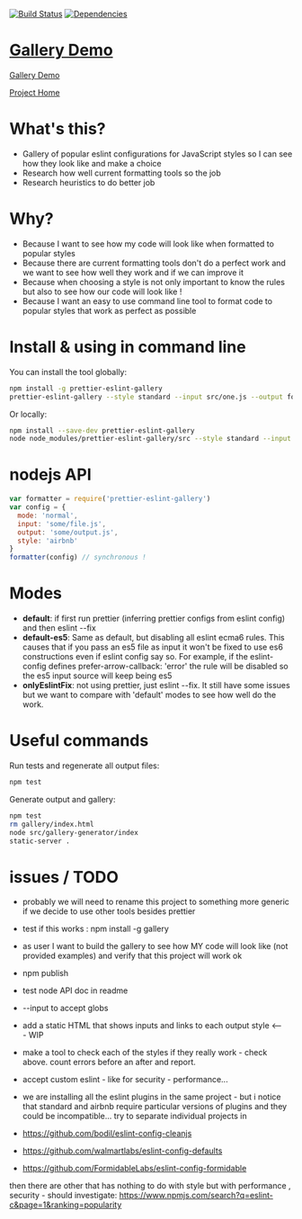 [![Build Status](https://travis-ci.org/cancerberoSgx/prettier-eslint-gallery.png?branch=master)](https://travis-ci.org/cancerberoSgx/prettier-eslint-gallery)
[![Dependencies](https://david-dm.org/cancerberosgx/prettier-eslint-gallery.svg)](https://david-dm.org/cancerberosgx/prettier-eslint-gallery)


# [Gallery Demo](https://cancerberosgx.github.io/prettier-eslint-gallery/gallery/)

[Gallery Demo](https://cancerberosgx.github.io/prettier-eslint-gallery/gallery/)


[Project Home](https://github.com/cancerberoSgx/prettier-eslint-gallery)

# What's this?

 * Gallery of popular eslint configurations for JavaScript styles so I can see how they look like and make a choice 
 * Research how well current formatting tools so the job
 * Research heuristics to do better job

# Why?

 * Because I want to see how my code will look like when formatted to popular styles
 * Because there are current formatting tools don't do a perfect work and we want to see how well they work and if we can improve it
 * Because when choosing a style is not only important to know the rules but also to see how our code will look like !
 * Because I want an easy to use command line tool to format code to popular styles that work as perfect as possible

# Install & using in command line

You can install the tool globally: 

```sh
npm install -g prettier-eslint-gallery
prettier-eslint-gallery --style standard --input src/one.js --output formatted.js
```

Or locally: 

```sh
npm install --save-dev prettier-eslint-gallery
node node_modules/prettier-eslint-gallery/src --style standard --input src/one.js --output formatted.js
```

# nodejs API

```javascript
var formatter = require('prettier-eslint-gallery')
var config = {
  mode: 'normal', 
  input: 'some/file.js',
  output: 'some/output.js',
  style: 'airbnb'
}
formatter(config) // synchronous !
```

# Modes

 * **default**: if first run prettier (inferring prettier configs from eslint config) and then eslint --fix
 * **default-es5**: Same as default, but disabling all eslint ecma6 rules. This causes that if you pass an es5 file as input it won't be fixed to use es6 constructions even if eslint config say so. For example, if the eslint-config defines prefer-arrow-callback: 'error' the rule will be disabled so the es5 input source will keep being es5
 * **onlyEslintFix**: not using prettier, just eslint --fix. It still have some issues but we want to compare with 'default' modes to see how well do the work. 

# Useful commands

Run tests and regenerate all output files:
```sh
npm test 
```

Generate output and gallery:
```sh
npm test
rm gallery/index.html
node src/gallery-generator/index
static-server .
```


# issues / TODO

 * probably we will need to rename this project to something more generic if we decide to use other tools besides prettier

 * test if this works : npm install -g gallery
 
 * as user I want to build the gallery to see how MY code will look like (not provided examples) and verify that this project will work ok

 * npm publish
 * test node API doc in readme
 
 * --input to accept globs

 * add a static HTML that shows inputs and links to each output style <--- WIP

 * make a tool to check each of the styles if they really work - check above. count errors before an after and report. 


 * accept custom eslint - like for security - performance... 
 * we are installing all the eslint plugins in the same project - but i notice that standard and airbnb require particular versions of plugins and they could be incompatible... try to separate individual projects in

 * https://github.com/bodil/eslint-config-cleanjs
 * https://github.com/walmartlabs/eslint-config-defaults
 * https://github.com/FormidableLabs/eslint-config-formidable


  then there are other that has nothing to do with style but with performance , security - should investigate: 
  https://www.npmjs.com/search?q=eslint-c&page=1&ranking=popularity


<!-- 
Doubts about prettier-eslint

prettierPath

node node_modules/eslint/bin/eslint.js -c eslint-config/airbnb/.eslintrc.js assets/input/sccollection.js --fix
prettier assets/input/sccollection.js

running eslint and prettier dont mess my arrow functions - in this order or viceversa

but prettier-eslint does !!! why???
 -->


<!-- 

# propaganda: 

after this project is more prepared - we should anounce so users take value - shis i s alist of where we can anounce it: 

https://github.com/eslint/eslint/issues/5858


-->


<!-- # how to know if it really works?

```sh
node node_modules/eslint/bin/eslint.js -c  eslint-config/google/.eslintrc.js  assets/input/sccollection.js 

# you will see lots of errors

node node_modules/eslint/bin/eslint.js -c  eslint-config/google/.eslintrc.js  assets/output/sccollection-google.js

# you will see lots less errors

``` -->
